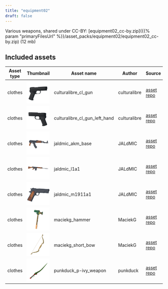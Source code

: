 ```yaml
---
title: "equipment02"
draft: false
---
```


Various weapons, shared under CC-BY: [equipment02_cc-by.zip]({{% param "primaryFilesUrl" %}}/asset_packs/equipment02/equipment02_cc-by.zip) (12 mb)


## Included assets

| Asset type | Thumbnail | Asset name | Author | Source | License |
| ---------- | --------- | ---------- | ------ | ------ | ------- |
| clothes | ![culturalibre_cl_gun.png](culturalibre_cl_gun.png) | culturalibre_cl_gun | culturalibre | [asset repo](http://www.makehumancommunity.org/node/2383) | CC-BY |
| clothes | ![culturalibre_cl_gun_left_hand.png](culturalibre_cl_gun_left_hand.png) | culturalibre_cl_gun_left_hand | culturalibre | [asset repo](http://www.makehumancommunity.org/node/3030) | CC-BY |
| clothes | ![jaldmic_akm_base.png](jaldmic_akm_base.png) | jaldmic_akm_base | JALdMIC | [asset repo](http://www.makehumancommunity.org/node/2921) | CC-BY |
| clothes | ![jaldmic_l1a1.png](jaldmic_l1a1.png) | jaldmic_l1a1 | JALdMIC | [asset repo](http://www.makehumancommunity.org/node/2986) | CC-BY |
| clothes | ![jaldmic_m1911a1.png](jaldmic_m1911a1.png) | jaldmic_m1911a1 | JALdMIC | [asset repo](http://www.makehumancommunity.org/node/3004) | CC-BY |
| clothes | ![maciekg_hammer.png](maciekg_hammer.png) | maciekg_hammer | MaciekG | [asset repo](http://www.makehumancommunity.org/node/1488) | CC-BY |
| clothes | ![maciekg_short_bow.png](maciekg_short_bow.png) | maciekg_short_bow | MaciekG | [asset repo](http://www.makehumancommunity.org/node/1465) | CC-BY |
| clothes | ![punkduck_p-ivy_weapon.png](punkduck_p-ivy_weapon.png) | punkduck_p-ivy_weapon | punkduck | [asset repo](http://www.makehumancommunity.org/node/820) | CC-BY |
